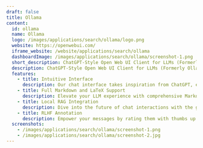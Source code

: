 ```yaml
---
draft: false
title: Ollama
content:
  id: ollama
  name: Ollama
  logo: /images/applications/search/ollama/logo.png
  website: https://openwebui.com/
  iframe_website: /website/applications/search/ollama
  dashboardImage: /images/applications/search/ollama/screenshot-1.png
  short_description: ChatGPT-Style Open Web UI Client for LLMs (Formerly Ollama WebUI) to Get up and running with Llama 2, Mistral, and other large language models.
  description: ChatGPT-Style Open Web UI Client for LLMs (Formerly Ollama WebUI) to Get up and running with Llama 2, Mistral, and other large language models.
  features:
    - title: Intuitive Interface
      description: Our chat interface takes inspiration from ChatGPT, ensuring a user-friendly experience.
    - title: Full Markdown and LaTeX Support
      description: Elevate your LLM experience with comprehensive Markdown and LaTeX capabilities for enriched interaction.
    - title: Local RAG Integration
      description: Dive into the future of chat interactions with the groundbreaking Retrieval Augmented Generation (RAG) support. This feature seamlessly integrates document interactions into your chat experience. You can load documents directly into the chat or add files to your document library, effortlessly accessing them using the # command in the prompt. In its alpha phase, occasional issues may arise as we actively refine and enhance this feature to ensure optimal performance and reliability.
    - title: RLHF Annotation
      description: Empower your messages by rating them with thumbs up and thumbs down, facilitating the creation of datasets for Reinforcement Learning from Human Feedback (RLHF). Utilize your messages to train or fine-tune models, all while ensuring the confidentiality of locally saved data.
  screenshots:
    - /images/applications/search/ollama/screenshot-1.png
    - /images/applications/search/ollama/screenshot-2.jpg
---
```

